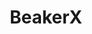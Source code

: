---
codehost: https://github.com/https://github.com/twosigma/beakerx
linkedin: https://linkedin.com/company/two-sigma-investments
logohandle: beakerx
sort: beakerx
title: BeakerX
twitter: https://x.com/BeakerXNotebook
website: http://beakerx.com/
---